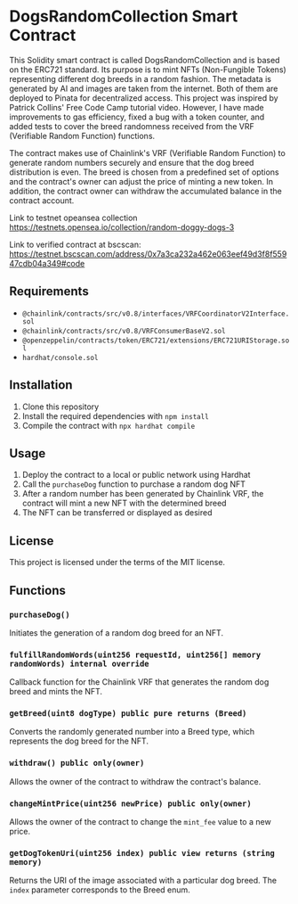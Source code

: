 # DogsRandomCollection Smart Contract

This Solidity smart contract is called DogsRandomCollection and is based on the ERC721 standard. Its purpose is to mint NFTs (Non-Fungible Tokens) representing different dog breeds in a random fashion. The metadata is generated by AI  and images are taken from the internet. Both of them are deployed to Pinata for decentralized access. This project was inspired by Patrick Collins' Free Code Camp tutorial video. However, I have made improvements to gas efficiency, fixed a bug with a token counter, and added tests to cover the breed randomness received from the VRF (Verifiable Random Function) functions.

The contract makes use of Chainlink's VRF (Verifiable Random Function) to generate random numbers securely and ensure that the dog breed distribution is even. The breed is chosen from a predefined set of options and the contract's owner can adjust the price of minting a new token. In addition, the contract owner can withdraw the accumulated balance in the contract account.

Link to testnet opeansea collection https://testnets.opensea.io/collection/random-doggy-dogs-3

Link to verified contract at bscscan: https://testnet.bscscan.com/address/0x7a3ca232a462e063eef49d3f8f55947cdb04a349#code

## Requirements

- `@chainlink/contracts/src/v0.8/interfaces/VRFCoordinatorV2Interface.sol`
- `@chainlink/contracts/src/v0.8/VRFConsumerBaseV2.sol`
- `@openzeppelin/contracts/token/ERC721/extensions/ERC721URIStorage.sol`
- `hardhat/console.sol`

## Installation

1. Clone this repository
2. Install the required dependencies with `npm install`
3. Compile the contract with `npx hardhat compile`

## Usage

1. Deploy the contract to a local or public network using Hardhat
2. Call the `purchaseDog` function to purchase a random dog NFT
3. After a random number has been generated by Chainlink VRF, the contract will mint a new NFT with the determined breed
4. The NFT can be transferred or displayed as desired

## License

This project is licensed under the terms of the MIT license.

## Functions

### `purchaseDog()`

Initiates the generation of a random dog breed for an NFT.

### `fulfillRandomWords(uint256 requestId, uint256[] memory randomWords) internal override`

Callback function for the Chainlink VRF that generates the random dog breed and mints the NFT.

### `getBreed(uint8 dogType) public pure returns (Breed)`

Converts the randomly generated number into a Breed type, which represents the dog breed for the NFT.

### `withdraw() public only(owner)`

Allows the owner of the contract to withdraw the contract's balance.

### `changeMintPrice(uint256 newPrice) public only(owner)`

Allows the owner of the contract to change the `mint_fee` value to a new price.

### `getDogTokenUri(uint256 index) public view returns (string memory)`

Returns the URI of the image associated with a particular dog breed. The `index` parameter corresponds to the Breed enum.
